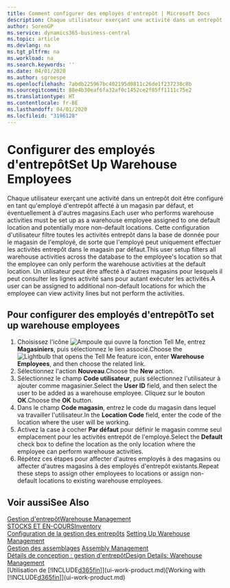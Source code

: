 ```yaml
---
title: Comment configurer des employés d'entrepôt | Microsoft Docs
description: Chaque utilisateur exerçant une activité dans un entrepôt doit être configuré en tant qu'employé d'entrepôt affecté à un magasin par défaut, et éventuellement à d'autres magasins.
author: SorenGP
ms.service: dynamics365-business-central
ms.topic: article
ms.devlang: na
ms.tgt_pltfrm: na
ms.workload: na
ms.search.keywords: ''
ms.date: 04/01/2020
ms.author: sgroespe
ms.openlocfilehash: 7abdb225967bc402195d0811c26de1f237238c8b
ms.sourcegitcommit: 88e4b30eaf6fa32af0c1452ce2f85ff1111c75e2
ms.translationtype: HT
ms.contentlocale: fr-BE
ms.lasthandoff: 04/01/2020
ms.locfileid: "3196128"
---
```

# <a name="set-up-warehouse-employees"></a><span data-ttu-id="e2c27-103">Configurer des employés d'entrepôt</span><span class="sxs-lookup"><span data-stu-id="e2c27-103">Set Up Warehouse Employees</span></span>
<span data-ttu-id="e2c27-104">Chaque utilisateur exerçant une activité dans un entrepôt doit être configuré en tant qu'employé d'entrepôt affecté à un magasin par défaut, et éventuellement à d'autres magasins.</span><span class="sxs-lookup"><span data-stu-id="e2c27-104">Each user who performs warehouse activities must be set up as a warehouse employee assigned to one default location and potentially more non-default locations.</span></span> <span data-ttu-id="e2c27-105">Cette configuration d'utilisateur filtre toutes les activités entrepôt dans la base de donnée pour le magasin de l'employé, de sorte que l'employé peut uniquement effectuer les activités entrepôt dans le magasin par défaut.</span><span class="sxs-lookup"><span data-stu-id="e2c27-105">This user setup filters all warehouse activities across the database to the employee's location so that the employee can only perform the warehouse activities at the default location.</span></span> <span data-ttu-id="e2c27-106">Un utilisateur peut être affecté à d'autres magasins pour lesquels il peut consulter les lignes activité sans pour autant exécuter les activités.</span><span class="sxs-lookup"><span data-stu-id="e2c27-106">A user can be assigned to additional non-default locations for which the employee can view activity lines but not perform the activities.</span></span>

## <a name="to-set-up-warehouse-employees"></a><span data-ttu-id="e2c27-107">Pour configurer des employés d'entrepôt</span><span class="sxs-lookup"><span data-stu-id="e2c27-107">To set up warehouse employees</span></span>  
1.  <span data-ttu-id="e2c27-108">Choisissez l'icône ![Ampoule qui ouvre la fonction Tell Me](media/ui-search/search_small.png "Dites-moi ce que vous voulez faire"), entrez **Magasiniers**, puis sélectionnez le lien associé.</span><span class="sxs-lookup"><span data-stu-id="e2c27-108">Choose the ![Lightbulb that opens the Tell Me feature](media/ui-search/search_small.png "Tell me what you want to do") icon, enter **Warehouse Employees**, and then choose the related link.</span></span>  
2. <span data-ttu-id="e2c27-109">Sélectionnez l'action **Nouveau**.</span><span class="sxs-lookup"><span data-stu-id="e2c27-109">Choose the **New** action.</span></span>  
3. <span data-ttu-id="e2c27-110">Sélectionnez le champ **Code utilisateur**, puis sélectionnez l'utilisateur à ajouter comme magasinier.</span><span class="sxs-lookup"><span data-stu-id="e2c27-110">Select the **User ID** field, and then select the user to be added as a warehouse employee.</span></span> <span data-ttu-id="e2c27-111">Cliquez sur le bouton **OK**.</span><span class="sxs-lookup"><span data-stu-id="e2c27-111">Choose the **OK** button.</span></span>  
6.  <span data-ttu-id="e2c27-112">Dans le champ **Code magasin**, entrez le code du magasin dans lequel va travailler l'utilisateur.</span><span class="sxs-lookup"><span data-stu-id="e2c27-112">In the **Location Code** field, enter the code of the location where the user will be working.</span></span>  
7.  <span data-ttu-id="e2c27-113">Activez la case à cocher **Par défaut** pour définir le magasin comme seul emplacement pour les activités entrepôt de l'employé.</span><span class="sxs-lookup"><span data-stu-id="e2c27-113">Select the **Default** check box to define the location as the only location where the employee can perform warehouse activities.</span></span>  
8.  <span data-ttu-id="e2c27-114">Répétez ces étapes pour affecter d'autres employés à des magasins ou affecter d'autres magasins à des employés d'entrepôt existants.</span><span class="sxs-lookup"><span data-stu-id="e2c27-114">Repeat these steps to assign other employees to locations or assign non-default locations to existing warehouse employees.</span></span>  

## <a name="see-also"></a><span data-ttu-id="e2c27-115">Voir aussi</span><span class="sxs-lookup"><span data-stu-id="e2c27-115">See Also</span></span>  
[<span data-ttu-id="e2c27-116">Gestion d'entrepôt</span><span class="sxs-lookup"><span data-stu-id="e2c27-116">Warehouse Management</span></span>](warehouse-manage-warehouse.md)  
[<span data-ttu-id="e2c27-117">STOCKS ET EN-COURS</span><span class="sxs-lookup"><span data-stu-id="e2c27-117">Inventory</span></span>](inventory-manage-inventory.md)  
<span data-ttu-id="e2c27-118">[Configuration de la gestion des entrepôts](warehouse-setup-warehouse.md)   </span><span class="sxs-lookup"><span data-stu-id="e2c27-118">[Setting Up Warehouse Management](warehouse-setup-warehouse.md)   </span></span>  
<span data-ttu-id="e2c27-119">[Gestion des assemblages](assembly-assemble-items.md)  </span><span class="sxs-lookup"><span data-stu-id="e2c27-119">[Assembly Management](assembly-assemble-items.md)  </span></span>  
[<span data-ttu-id="e2c27-120">Détails de conception : gestion d'entrepôt</span><span class="sxs-lookup"><span data-stu-id="e2c27-120">Design Details: Warehouse Management</span></span>](design-details-warehouse-management.md)  
<span data-ttu-id="e2c27-121">[Utilisation de [!INCLUDE[d365fin](includes/d365fin_md.md)]](ui-work-product.md)</span><span class="sxs-lookup"><span data-stu-id="e2c27-121">[Working with [!INCLUDE[d365fin](includes/d365fin_md.md)]](ui-work-product.md)</span></span>  
